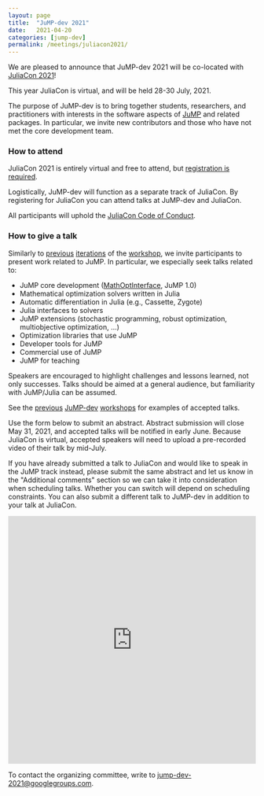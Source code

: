 ```yaml
---
layout: page
title:  "JuMP-dev 2021"
date:   2021-04-20
categories: [jump-dev]
permalink: /meetings/juliacon2021/
---
```


We are pleased to announce that JuMP-dev 2021 will be co-located with
[JuliaCon 2021](https://juliacon.org/2021/)!

This year JuliaCon is virtual, and will be held 28-30 July, 2021.

The purpose of JuMP-dev is to bring together students, researchers, and
practitioners with interests in the software aspects of
[JuMP](https://github.com/jump-dev/JuMP.jl) and related packages. In particular,
we invite new contributors and those who have not met the core development team.

### How to attend

JuliaCon 2021 is entirely virtual and free to attend, but
[registration is required](https://juliacon.org/2021/tickets/).

Logistically, JuMP-dev will function as a separate track of JuliaCon. By
registering for JuliaCon you can attend talks at JuMP-dev and JuliaCon.

All participants will uphold the [JuliaCon Code of Conduct](https://juliacon.org/2021/coc/).

### How to give a talk

Similarly to [previous](/meetings/mit2017) [iterations](/meetings/bordeaux2018)
of the [workshop](/meetings/santiago2019), we invite participants to present
work related to JuMP. In particular, we especially seek talks related to:

- JuMP core development ([MathOptInterface](https://github.com/JuliaOpt/MathOptInterface.jl), JuMP 1.0)
- Mathematical optimization solvers written in Julia
- Automatic differentiation in Julia (e.g., Cassette, Zygote)
- Julia interfaces to solvers
- JuMP extensions (stochastic programming, robust optimization, multiobjective optimization, ...)
- Optimization libraries that use JuMP
- Developer tools for JuMP
- Commercial use of JuMP
- JuMP for teaching

Speakers are encouraged to highlight challenges and lessons learned, not only
successes. Talks should be aimed at a general audience, but familiarity with
JuMP/Julia can be assumed.

See the [previous](/meetings/mit2017/) [JuMP-dev](/meetings/bordeaux2018/)
[workshops](/meetings/santiago2019) for examples of accepted talks.

Use the form below to submit an abstract. Abstract submission will close May 31,
2021, and accepted talks will be notified in early June. Because JuliaCon is
virtual, accepted speakers will need to upload a pre-recorded video of their 
talk by mid-July.

If you have already submitted a talk to JuliaCon and would like to speak in the
JuMP track instead, please submit the same abstract and let us know in the 
"Additional comments" section so we can take it into consideration when 
scheduling talks. Whether you can switch will depend on scheduling constraints.
You can also submit a different talk to JuMP-dev in addition to your talk at 
JuliaCon.

<div style="position:relative; width:100%; overflow:hidden; padding-top:100%;">
<iframe
    src="https://docs.google.com/forms/d/e/1FAIpQLSc4i6G9kkuRJcJh6qlH32M4vnY7_rZEhL3x6J6nuQOJNpFSBw/viewform?embedded=true"
    style="position:absolute; top:0; left:0; bottom:0; right:0; width:100%; height:100%; border:none"
>Loading…</iframe>
</div>

To contact the organizing committee, write to [jump-dev-2021@googlegroups.com](mailto:jump-dev-2021@googlegroups.com).
